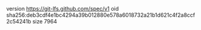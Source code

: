 version https://git-lfs.github.com/spec/v1
oid sha256:deb3cdf4e1bc4294a39b012880e578a6018732a21b1d621c4f2a8ccf2c54241b
size 7964
